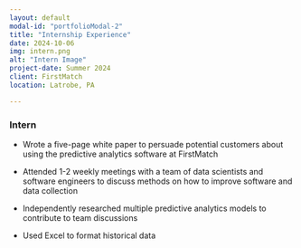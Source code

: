 ```yaml
---
layout: default
modal-id: "portfolioModal-2"
title: "Internship Experience"
date: 2024-10-06
img: intern.png
alt: "Intern Image"
project-date: Summer 2024
client: FirstMatch
location: Latrobe, PA

---
```

### **Intern**
- Wrote a five-page white paper to persuade potential customers about using the predictive analytics software at FirstMatch

 - Attended 1-2 weekly meetings with a team of data scientists and software engineers to discuss methods on how to improve software and data collection

 - Independently researched multiple predictive analytics models to contribute to team discussions

 - Used Excel to format historical data


